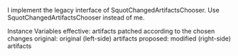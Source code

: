 I implement the legacy interface of SquotChangedArtifactsChooser.
Use SquotChangedArtifactsChooser instead of me.

Instance Variables
	effective:		<Dictionary> artifacts patched according to the chosen changes
	original:		<Dictionary> original (left-side) artifacts
	proposed:		<Dictionary> modified (right-side) artifacts
